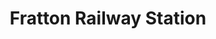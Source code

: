 ---
title: "Fratton Railway Station"
url: /fratton-portsmouth/fratton-railway-station/
shop: Tickets
---